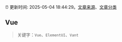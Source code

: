 :alarm_clock: 更新时间: 2025-05-04 18:44:29。[文章来源](/README.md)、[文章分类](/TAGS.md)

## Vue


> 关键字：`Vue`、`ElementUI`、`Vant`



